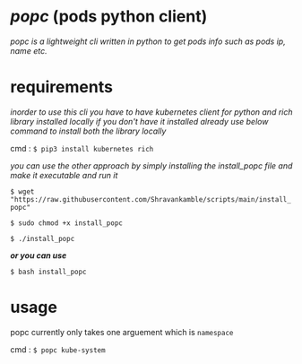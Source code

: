 # *popc* (pods python client)

<i>popc is a lightweight cli written in python to get pods info such as pods ip, name etc.</i> 

# requirements

*inorder to use this cli you have to have kubernetes client for python and rich library installed locally*
*if you don't have it installed already use below command to install both the library locally*

cmd : ```$ pip3 install kubernetes rich```

*you can use the other approach by simply installing the install_popc file and make it executable and run it* 

```$ wget "https://raw.githubusercontent.com/Shravankamble/scripts/main/install_popc" ```

```$ sudo chmod +x install_popc ```

``` $ ./install_popc ```

***or you can use*** 

```$ bash install_popc ```

# usage 

popc currently only takes one arguement which is ``` namespace ``` 

cmd : ```$ popc kube-system ```
